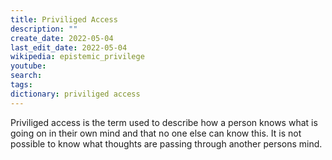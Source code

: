```yaml
---
title: Priviliged Access
description: ""
create_date: 2022-05-04
last_edit_date: 2022-05-04
wikipedia: epistemic_privilege
youtube: 
search: 
tags:
dictionary: priviliged access
---
```

Priviliged access is the term used to describe how a person knows what is going on in their own mind and that no one else can know this.  It is not possible to know what thoughts are passing through another persons mind.